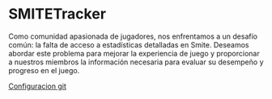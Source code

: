 # SMITETracker

Como comunidad apasionada de jugadores, nos enfrentamos a un desafío común: la falta de acceso a estadísticas detalladas en Smite. Deseamos abordar este problema para mejorar la experiencia de juego y proporcionar a nuestros miembros la información necesaria para evaluar su desempeño y progreso en el juego.

<a href="gitconfiguration.png">Configuracion git</a>

